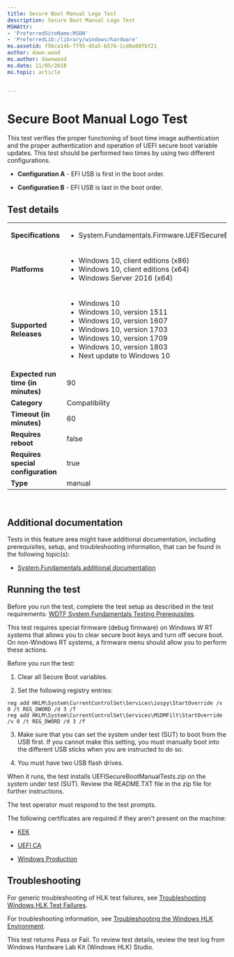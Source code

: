 ```yaml
---
title: Secure Boot Manual Logo Test
description: Secure Boot Manual Logo Test
MSHAttr:
- 'PreferredSiteName:MSDN'
- 'PreferredLib:/library/windows/hardware'
ms.assetid: f56ca14b-ff95-45a5-b576-1cd0a88fbf21
author: dawn.wood
ms.author: dawnwood
ms.date: 11/05/2018
ms.topic: article


---
```


# <span id="p_hlk_test.9741a26f-8249-48bd-8135-152eb3f87590"></span>Secure Boot Manual Logo Test


This test verifies the proper functioning of boot time image authentication and the proper authentication and operation of UEFI secure boot variable updates. This test should be performed two times by using two different configurations.

-   **Configuration A** - EFI USB is first in the boot order.

-   **Configuration B** - EFI USB is last in the boot order.

## Test details
|||
|---|---|
| **Specifications**  | <ul><li>System.Fundamentals.Firmware.UEFISecureBoot</li></ul> |  
| **Platforms**   | <ul><li>Windows 10, client editions (x86)</li><li>Windows 10, client editions (x64)</li><li>Windows Server 2016 (x64)</li></ul> |
| **Supported Releases** | <ul><li>Windows 10</li><li>Windows 10, version 1511</li><li>Windows 10, version 1607</li><li>Windows 10, version 1703</li><li>Windows 10, version 1709</li><li>Windows 10, version 1803</li><li>Next update to Windows 10</li></ul> |
|**Expected run time (in minutes)**| 90 |
|**Category**| Compatibility |
|**Timeout (in minutes)**| 60 |
|**Requires reboot**| false |
|**Requires special configuration**| true |
|**Type**| manual |

 

## <span id="Additional_documentation"></span><span id="additional_documentation"></span><span id="ADDITIONAL_DOCUMENTATION"></span>Additional documentation


Tests in this feature area might have additional documentation, including prerequisites, setup, and troubleshooting information, that can be found in the following topic(s):

-   [System.Fundamentals additional documentation](system-fundamentals-additional-documentation.md)

## <span id="Running_the_test"></span><span id="running_the_test"></span><span id="RUNNING_THE_TEST"></span>Running the test


Before you run the test, complete the test setup as described in the test requirements: [WDTF System Fundamentals Testing Prerequisites](wdtf-system-fundamentals-testing-prerequisites.md).

This test requires special firmware (debug firmware) on Windows W RT systems that allows you to clear secure boot keys and turn off secure boot. On non-Windows RT systems, a firmware menu should allow you to perform these actions.

Before you run the test:

1.  Clear all Secure Boot variables.

2.  Set the following registry entries: 

``` syntax
reg add HKLM\System\CurrentControlSet\Services\iospy\StartOverride /v 0 /t REG_DWORD /d 3 /f
reg add HKLM\System\CurrentControlSet\Services\MSDMFilt\StartOverride /v 0 /t REG_DWORD /d 3 /f
```

3.  Make sure that you can set the system under test (SUT) to boot from the USB first. If you cannot make this setting, you must manually boot into the different USB sticks when you are instructed to do so.

4.  You must have two USB flash drives.

When it runs, the test installs UEFISecureBootManualTests.zip on the system under test (SUT). Review the README.TXT file in the zip file for further instructions.

The test operator must respond to the test prompts.

The following certificates are required if they aren't present on the machine:

-   [KEK](http://www.microsoft.com/pkiops/certs/MicCorKEKCA2011_2011-06-24.crt)

-   [UEFI CA](http://www.microsoft.com/pkiops/certs/MicCorUEFCA2011_2011-06-27.crt)

-   [Windows Production](http://www.microsoft.com/pkiops/certs/MicWinProPCA2011_2011-10-19.crt)

## <span id="Troubleshooting"></span><span id="troubleshooting"></span><span id="TROUBLESHOOTING"></span>Troubleshooting


For generic troubleshooting of HLK test failures, see [Troubleshooting Windows HLK Test Failures](..\user\troubleshooting-windows-hlk-test-failures.md).

For troubleshooting information, see [Troubleshooting the Windows HLK Environment](..\user\troubleshooting-the-windows-hlk-environment.md).

This test returns Pass or Fail. To review test details, review the test log from Windows Hardware Lab Kit (Windows HLK) Studio.

 

 






